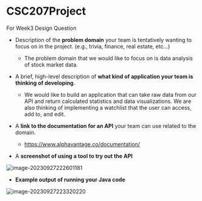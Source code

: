 # CSC207Project
For Week3 Design Question

- Description of the **problem domain** your team is tentatively wanting to focus on in the project. (e.g., trivia, finance, real estate, etc…)

  - The problem domain that we would like to focus on is data analysis of stock market data.

- A brief, high-level description of **what kind of application your team is thinking of developing**.

  - We would like to build an application that can take raw data from our API and return calculated statistics and data visualizations. We are also thinking of implementing a watchlist that the user can access, add to, and edit.

- A **link to the documentation for an API** your team can use related to the domain.

  - https://www.alphavantage.co/documentation/ 

- A **screenshot of using a tool to try out the API**

![image-20230927222601181](https://i.imgur.com/MOpBqAF.png)

- **Example output of running your Java code**

![image-20230927223320220](https://i.imgur.com/Abz9yXP.png)
